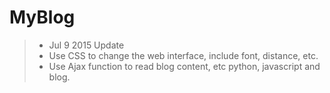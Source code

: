 # MyBlog


>* Jul 9 2015 Update
>* Use CSS to change the web interface, include font, distance, etc.
>* Use Ajax function to read blog content, etc python, javascript and blog.
